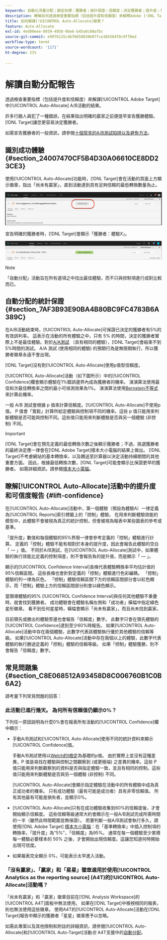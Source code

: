 ```yaml
---
keywords: 自動化流量分配；鎖定目標；獲勝者；統計保證；信賴度；決定獲勝者；提升度；信賴度；預設；預設體驗；自動分配；自動分配
description: 瞭解如何透過檢查重要指標（包括提升度和信賴度）來解釋Adobe [!DNL Target] 中[!UICONTROL Auto-Allocate] A/B活動的結果。
title: 如何解譯[!UICONTROL Auto-Allocate]報表？
feature: Auto-Allocate
exl-id: 4ed00eee-8939-4958-9be6-b45a8c08afbc
source-git-commit: e9976135c46f6658030b07fce384364f0c9ff0ed
workflow-type: tm+mt
source-wordcount: '1171'
ht-degree: 21%

---
```


# 解讀自動分配報告

透過檢查重要指標（包括提升度和信賴度）來解譯[!UICONTROL Adobe Target]中[!UICONTROL Auto-Allocate] A/B活動的結果。

許多行銷人員犯了一種錯誤，在結果指出明確的贏家之前便提早宣告獲勝體驗。[!DNL Target]讓您更容易決定獲勝者。

如需宣告獲勝者的一般資訊，請參閱[十個常見的A/B測試陷阱以及避免方法](/help/main/c-activities/t-test-ab/common-ab-testing-pitfalls.md)。

## 識別成功體驗 {#section_24007470CF5B4D30A06610CE8DD23CE3}

使用[!UICONTROL Auto-Allocate]功能時，[!DNL Target]會在活動的頁面上方顯示徽章，指出「尚未有贏家」，直到活動達到具有足夠信賴的最低轉換數量為止。

![無贏家徽章](/help/main/c-activities/automated-traffic-allocation/assets/no-winner.png)

宣告明確的獲勝者時，[!DNL Target]會顯示「獲勝者：體驗&#x200B;*X*」。

![獲勝者影像](assets/winner.png)

>[!NOTE]
>
>「自動分配」活動旨在所有選項之中找出最佳體驗，而不只與控制項進行成對比較而已。

## 自動分配的統計保證 {#section_7AF3B93E90BA4B80BC9FC4783B6A389C}

在A/B活動結束時，[!UICONTROL Auto-Allocate]可保證已決定的獲勝者有5%的有效誤判率。 這表示在活動的所有體驗之中，只有 5% 的時間，決定的獲勝者實際上不是最佳體驗。對於[A/A測試](/help/main/c-activities/t-test-ab/aa-testing.md) （具有相同的體驗），[!DNL Target]會結束不到5%時間的測試。 A/A 測試 (使用相同的體驗) 的預期行為是無限期執行，所以獲勝者徽章永遠不會出現。

[!DNL Target]沒有對[!UICONTROL Auto-Allocate]使用p值型信賴度。

[!UICONTROL Auto-Allocate]活動（如下圖所示）中的[!UICONTROL Confidence]欄會顯示體驗在1%錯誤邊界內成為獲勝者的機率。 演演算法使用最佳和次最佳轉換率之間的最小可偵測效果為1%。 演演算法使用[Bernstein不等式](https://en.wikipedia.org/wiki/Bernstein_inequalities_%28probability_theory%29)來計算此機率。

一般 A/B 測試會根據 p 值來計算信賴度。[!UICONTROL Auto-Allocate]不使用p值。 P 值會「寬鬆」計算所給定體驗與控制項不同的機率。這些 p 值只能用來判斷體驗是否可能與控制不同。這些值只能用來判斷體驗是否與另一個體驗 (非控制) 不同。

>[!IMPORTANT]
>
>[!DNL Target]會在預先定義的最低轉換次數之後顯示獲勝者；不過，挑選獲勝者的最終決定應一律會在[!DNL Adobe Target]樣本大小電腦的結果上做出。 [!DNL Target]不考慮網站的基本轉換率，以及饋送至計算器以決定活動持續期間的其他重要方面。 因此，根據最低轉換次數，[!DNL Target]可能會顯示比保證更早的獲勝者。 如需詳細資訊，請參閱[樣本大小電腦](/help/main/c-activities/t-test-ab/sample-size-determination.md#section_6B8725BD704C4AFE939EF2A6B6E834E6)。

## 瞭解[!UICONTROL Auto-Allocate]活動中的提升度和可信度報告 {#lift-confidence}

在[!UICONTROL Auto-Allocate]活動中，第一個體驗（預設為體驗A）一律定義為[!UICONTROL Reports]索引標籤上的「控制」體驗。 在用來判斷體驗效能的模型中，此體驗不會被視為真正的統計控制，但會被視為報表中某些圖表的參考或基準。

「提升度」數值和每個體驗的95%界限一律會參考定義的「控制」體驗進行計算。 定義的「控制」體驗不能有相對於本身的提升度，因此會報告此體驗的空白「 — 」值。 不同於A/B測試，在[!UICONTROL Auto-Allocate]測試中，如果體驗的執行效能比定義的控制項差，則不會報告負的提升值，而是顯示「 — 」。

顯示的[!UICONTROL Confidence Interval]長條代表體驗轉換率平均估計值的95%信賴區間。 這些長條也會針對定義的「控制」體驗進行色彩編碼。 「控制」體驗的列一律為灰色。 「控制」體驗信賴區間下方的信賴區間部分會以紅色顯示，而「控制」體驗上方的信賴區間部分則會以綠色顯示。

當領導體驗的95% [!UICONTROL Confidence Interval]與任何其他體驗不重疊時，就會找到獲勝者。 成功體驗會在體驗名稱左側和「成功者」橫幅中指定綠色星形徽章。 看不到任何星星時，橫幅會顯示「尚未有贏家」，而且尚未找到贏家。

目前領先或勝出的體驗旁邊也會報告「信賴度」數字。 此數字只會在領先體驗的[!UICONTROL Confidence]達到至少60%時報告。 如果[!UICONTROL Auto-Allocate]活動中存在兩個體驗，此數字代表該體驗執行優於其他體驗的信賴等級。 如果[!UICONTROL Auto-Allocate]活動中存在兩個以上的體驗，此數字代表體驗的執行勝過定義的「控制」體驗的信賴等級。 如果「控制」體驗獲勝，則不會報告「信賴度」數字。

## 常見問題集 {#section_C8E068512A93458D8C006760B1C0B6A2}

請考量下列常見問題的回答：

### 此活動已進行幾天。 為何所有信賴值仍顯示0%？

下列任一原因說明為什麼0%會在報表所有活動的[!UICONTROL Confidence]欄中顯示：

* 手動A/B測試和[!UICONTROL Auto-Allocate]使用不同的統計資料來顯示[!UICONTROL Confidence]值。

  手動A/B測試使用以[Welch的t檢定](https://en.wikipedia.org/wiki/Welch%27s_t-test)為基礎的p值。 由於實際上並沒有這種差異，P 值是尋找在體驗與控制之間觀察到 (或更極端) 之差異的機率。這些 P 值只能用來判斷觀察到的資料是否與指定體驗一致，並且有相同的控制。這些值只能用來判斷體驗是否與另一個體驗 (非控制) 不同。

  [!UICONTROL Auto-Allocate]會顯示指定體驗在活動中的所有體驗中成為真正成功者的機率。 只有成功體驗（最有可能是成功者）具有非零信賴值。 所有其他最有可能是損失者，並顯示0%。

* [!UICONTROL Auto-Allocate]只有在成功體驗收集到60%的信賴度後，才會開始顯示信賴度。 這些信賴等級通常大約會顯示在一般A/B測試完成所需時間的一半（雖然此時間範圍並無保證）。 若要判斷一般A/B測試會執行多久，請使用[!DNL Adobe Target] [樣本大小電腦](/help/main/c-activities/t-test-ab/sample-size-determination.md#section_6B8725BD704C4AFE939EF2A6B6E834E6)：在「基準轉換率」中插入控制項的轉換率，「提升度」為&quot;5%&quot;，「信賴度」為95%。 通常在每一個體驗至少累積每一體驗必要樣本的 50% 之後，才會開始出現信賴度。這讓您知道何時開始出現可信度。

* 如果報表完全顯示 0%，可能表示太早進入活動。

### 「沒有贏家」、「贏家」和「星星」徽章適用於使用[!UICONTROL Analytics as the reporting source] (A4T)的[!UICONTROL Auto-Allocate]活動嗎？

「尚未有贏家」和「贏家」徽章目前在[!DNL Analysis Workspace]的[!UICONTROL A4T]面板中無法使用。 如果在[!DNL Target]中檢視相同的報表，則也無法使用這些徽章。 使用A4T的[!UICONTROL Auto-Allocate]活動在[!DNL Target]報告中顯示的獲勝者「星星」徽章應予以忽略。

如需此專案以及其他限制和附註的詳細資訊，請參閱[!UICONTROL Auto-Allocate]和[!UICONTROL Auto-Target]活動&#x200B;*在* A4T支援中的[自動分配](/help/main/c-integrating-target-with-mac/a4t/a4t-at-aa.md#aa)。


